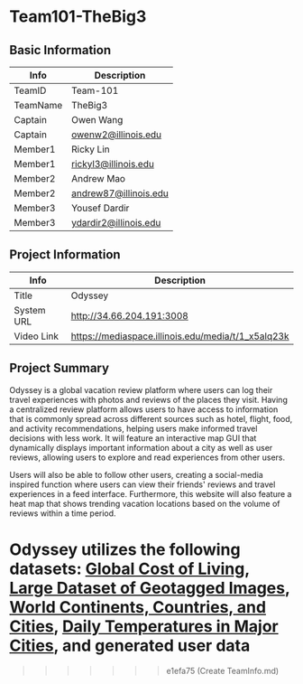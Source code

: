 # Team101-TheBig3

## Basic Information

|   Info      |        Description     |
| ----------- | ---------------------- |
| TeamID      |        Team-101        |
| TeamName    |        TheBig3         |
| Captain     |       Owen Wang        |
| Captain     |   owenw2@illinois.edu  |
| Member1     |       Ricky Lin        |
| Member1     |   rickyl3@illinois.edu |
| Member2     |       Andrew Mao       |
| Member2     |  andrew87@illinois.edu |
| Member3     |      Yousef Dardir     |
| Member3     |  ydardir2@illinois.edu |

## Project Information

|   Info      |        Description     |
| ----------- | ---------------------- |
|  Title      |       Odyssey          |
| System URL  |      http://34.66.204.191:3008    |
| Video Link  |      https://mediaspace.illinois.edu/media/t/1_x5alq23k    |

## Project Summary

Odyssey is a global vacation review platform where users can log their travel experiences with photos and reviews of the places they visit. Having a centralized review platform allows users to have access to information that is commonly spread across different sources such as hotel, flight, food, and activity recommendations, helping users make informed travel decisions with less work. It will feature an interactive map GUI that dynamically displays important information about a city as well as user reviews, allowing users to explore and read experiences from other users. 

Users will also be able to follow other users, creating a social-media inspired function where users can view their friends' reviews and travel experiences in a feed interface. Furthermore, this website will also feature a heat map that shows trending vacation locations based on the volume of reviews within a time period.

Odyssey utilizes the following datasets: [Global Cost of Living](https://www.kaggle.com/datasets/mvieira101/global-cost-of-living), [Large Dataset of Geotagged Images](https://www.kaggle.com/datasets/habedi/large-dataset-of-geotagged-images), [World Continents, Countries, and Cities](https://www.back4app.com/database/back4app/list-of-all-continents-countries-cities), [Daily Temperatures in Major Cities](https://www.kaggle.com/datasets/sudalairajkumar/daily-temperature-of-major-cities), and generated user data
=======

>>>>>>> e1efa75 (Create TeamInfo.md)
